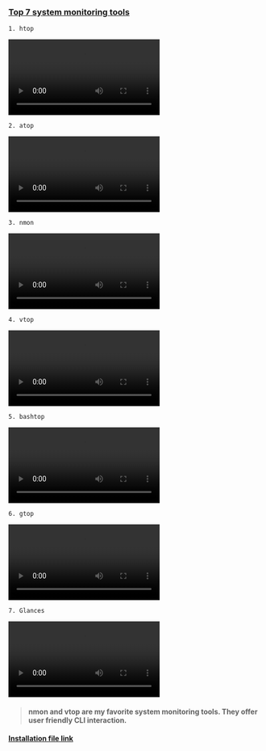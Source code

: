 ### [Top 7 system monitoring tools]()

`1. htop`

![7-sys-monitoring-tools](./src/htop.mov)

`2. atop`

![7-sys-monitoring-tools](./src/atop.mov)

`3. nmon`

![7-sys-monitoring-tools](./src/nmon.mov)

`4. vtop`

![7-sys-monitoring-tools](./src/vtop.mov)

`5. bashtop`

![7-sys-monitoring-tools](./src/bashtop.mov)

`6. gtop`

![7-sys-monitoring-tools](./src/gtop.mov)

`7. Glances`

![7-sys-monitoring-tools](./src/glances.mov)


> #### nmon and vtop are my favorite system monitoring tools. They offer user friendly CLI interaction.


#### [Installation file link]()



